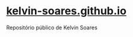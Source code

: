 # <a href="https://kelvin-soares.github.io/">kelvin-soares.github.io</a>
 Repositório público de Kelvin Soares
